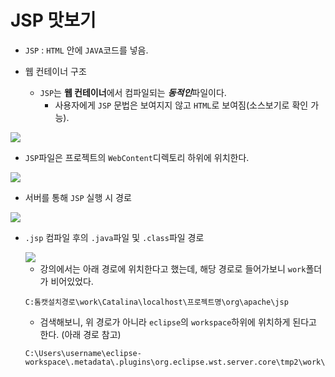 # JSP 맛보기

+ `JSP` : `HTML` 안에 `JAVA`코드를 넣음.

+ 웹 컨테이너 구조


    + `JSP`는 **웹 컨테이너**에서 컴파일되는 ***동적인***파일이다.
        + 사용자에게 `JSP` 문법은 보여지지 않고 `HTML`로 보여짐(소스보기로 확인 가능).

<img src="https://github.com/journeytorainbow/JSP_study/blob/master/img/img1.JPG?raw=true">

+ `JSP`파일은 프로젝트의 `WebContent`디렉토리 하위에 위치한다.

<img src = "https://github.com/journeytorainbow/JSP_study/blob/master/img/img2.JPG?raw=true">

+ 서버를 통해 `JSP` 실행 시 경로

<img src="https://github.com/journeytorainbow/JSP_study/blob/master/img/img3.JPG?raw=true">

+ `.jsp` 컴파일 후의 `.java`파일 및 `.class`파일 경로

    <img src="https://github.com/journeytorainbow/JSP_study/blob/master/img/img4.JPG?raw=truee">

   + 강의에서는 아래 경로에 위치한다고 했는데, 해당 경로로 들어가보니 `work`폴더가 비어있었다.

   ```
   C:톰캣설치경로\work\Catalina\localhost\프로젝트명\org\apache\jsp
   ```

   + 검색해보니, 위 경로가 아니라 `eclipse`의 `workspace`하위에 위치하게 된다고 한다. (아래 경로 참고)

   ```
   C:\Users\username\eclipse-workspace\.metadata\.plugins\org.eclipse.wst.server.core\tmp2\work\Catalina\localhost\testPrj\org\apache\jsp
   ```